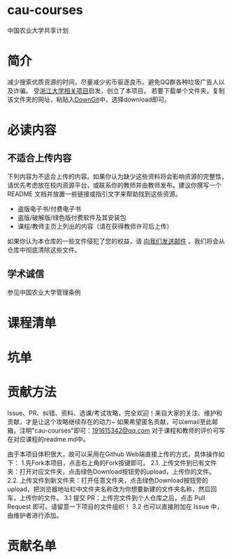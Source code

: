# cau-courses
中国农业大学共享计划
# 简介
减少搜索优质资源的时间，尽量减少劣币驱逐良币。避免QQ群各种垃圾广告人以及诈骗。
受[浙江大学相关项目](https://github.com/QSCTech/zju-icicles)启发，创立了本项目。
若要下载单个文件夹，复制该文件夹的网址，粘贴入[DownGit](https://minhaskamal.github.io/DownGit/#/home)中，选择download即可。

# 必读内容
## 不适合上传内容
下列内容为不适合上传的内容。如果你认为缺少这些资料将会影响资源的完整性，请优先考虑放在校内资源平台，或联系你的教师并由教师发布。建议你撰写一个 README 文档并放置一些链接或指引文字来帮助找到这些资源。

- 盗版电子书/付费电子书
- 盗版/破解版/绿色版付费软件及其安装包
- 课程/教师主页上列出的内容（请在获得教师许可后上传）

如果你认为本仓库的一些文件侵犯了您的权益，请 [向我们发送邮件](mailto:kearneyback@gamil.com) 。我们将会从仓库中彻底清除这些文件。
## 学术诚信
参见中国农业大学管理条例
# 课程清单

# 坑单
# 贡献方法
Issue、PR、纠错、资料、选课/考试攻略，完全欢迎！来自大家的关注、维护和贡献，才是让这个攻略继续存在的动力~
如果希望匿名贡献，可以email至此邮箱，注明"cau-courses"即可：191615342@qq.com
对于课程和教师的评价可写在对应课程的readme.md中。

由于本项目体积很大，故可以采用在Github Web端直接上传的方式，具体操作如下：
1.先Fork本项目，点击右上角的Fork按键即可。
2.1. 上传文件到已有文件夹：打开对应文件夹，点击绿色Download按钮旁的upload，上传你的文件。
2.2. 上传文件到新文件夹：打开任意文件夹，点击绿色Download按钮旁的upload，把浏览器地址栏中文件夹名称改为你想要新建的文件夹名称，然后回车，上传你的文件。
3.1 提交 PR：上传完文件到个人仓库之后，点击 Pull Request 即可。请留意一下项目的文件组织！
3.2 也可以直接附加在 Issue 中，由维护者进行添加。
# 贡献名单
